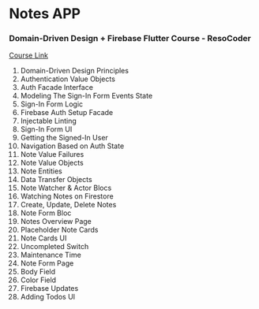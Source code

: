 # Notes APP

### Domain-Driven Design + Firebase Flutter Course - ResoCoder

[Course Link](https://resocoder.com/category/tutorials/flutter/firebase-ddd/)

1. Domain-Driven Design Principles
2. Authentication Value Objects
3. Auth Facade Interface
4. Modeling The Sign-In Form Events State
5. Sign-In Form Logic
6. Firebase Auth Setup Facade
7. Injectable Linting 
8. Sign-In Form UI
9. Getting the Signed-In User 
10. Navigation Based on Auth State 
11. Note Value Failures
12. Note Value Objects
13. Note Entities
14. Data Transfer Objects
15. Note Watcher & Actor Blocs
16. Watching Notes on Firestore
17. Create, Update, Delete Notes
18. Note Form Bloc
19. Notes Overview Page
20. Placeholder Note Cards
21. Note Cards UI
22. Uncompleted Switch
23. Maintenance Time
24. Note Form Page
25. Body Field
26. Color Field
27. Firebase Updates
28. Adding Todos UI


